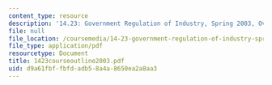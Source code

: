 ```yaml
---
content_type: resource
description: '14.23: Government Regulation of Industry, Spring 2003, Overview'
file: null
file_location: /coursemedia/14-23-government-regulation-of-industry-spring-2003/d9a61fbffbfdadb58a4a8650ea2a8aa3_1423courseoutline2003.pdf
file_type: application/pdf
resourcetype: Document
title: 1423courseoutline2003.pdf
uid: d9a61fbf-fbfd-adb5-8a4a-8650ea2a8aa3
---
```

